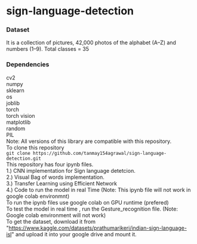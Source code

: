 # sign-language-detection
### Dataset
It is a collection of pictures, 42,000 photos of the alphabet (A–Z) and numbers (1–9). Total classes = 35
### Dependencies
cv2\
numpy\
sklearn\
os\
joblib\
torch\
torch vision\
matplotlib\
random\
PIL\
Note: All versions of this library are compatible with this repository.\
To clone this repository\
```git clone https://github.com/tanmay154agrawal/sign-language-detection.git```\
This repository has four ipynb files.\
1.) CNN implementation for Sign language detetcion.\
2.) Visual Bag of words implementation.\
3.) Transfer Learning using Efficient Network\
4.) Code to run the model in real Time (Note: This ipynb file will not work in google colab environmnt)\
To run the ipynb files use google colab on GPU runtime (prefered)\
To test the model in real time , run the Gesture_recognition file. (Note: Google colab environment will not work)\
To get the dataset, download it from "https://www.kaggle.com/datasets/prathumarikeri/indian-sign-language-isl"
and upload it into your google drive and mount it.
